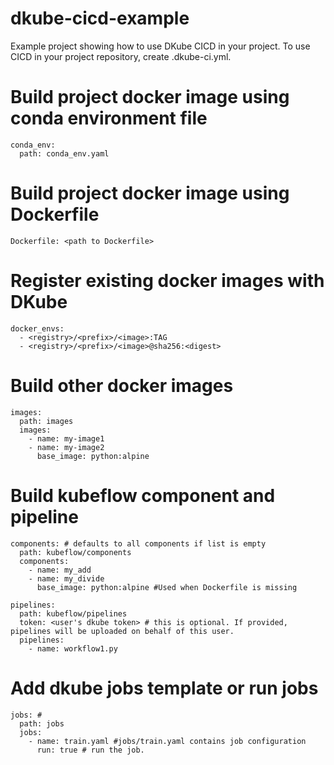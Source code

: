 # dkube-cicd-example

Example project showing how to use DKube CICD in your project. To use CICD in your project repository, create .dkube-ci.yml.

# Build project docker image using conda environment file
```
conda_env:                        
  path: conda_env.yaml
```
# Build project docker image using Dockerfile
```
Dockerfile: <path to Dockerfile>
```
# Register existing docker images with DKube
```
docker_envs: 
  - <registry>/<prefix>/<image>:TAG
  - <registry>/<prefix>/<image>@sha256:<digest>
```

# Build other docker images
```
images:
  path: images
  images:
    - name: my-image1
    - name: my-image2
      base_image: python:alpine
 ```
  
# Build kubeflow component and pipeline
```
components: # defaults to all components if list is empty
  path: kubeflow/components
  components:
    - name: my_add
    - name: my_divide
      base_image: python:alpine #Used when Dockerfile is missing
      
pipelines:
  path: kubeflow/pipelines
  token: <user's dkube token> # this is optional. If provided, pipelines will be uploaded on behalf of this user.
  pipelines:
    - name: workflow1.py
 ```
 # Add dkube jobs template or run jobs
```
jobs: # 
  path: jobs
  jobs:
    - name: train.yaml #jobs/train.yaml contains job configuration
      run: true # run the job. 
 ```
